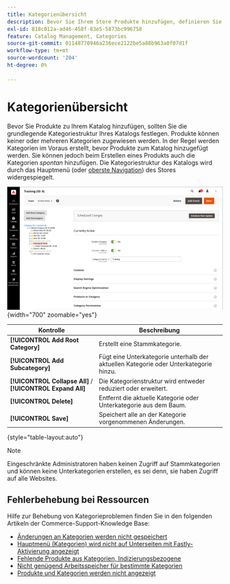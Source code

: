 ```yaml
---
title: Kategorienübersicht
description: Bevor Sie Ihrem Store Produkte hinzufügen, definieren Sie die grundlegende Kategoriestruktur Ihres Katalogs.
exl-id: 818c012a-ad46-458f-83e5-5873bc996758
feature: Catalog Management, Categories
source-git-commit: 01148770946a236ece2122be5a88b963a0f07d1f
workflow-type: tm+mt
source-wordcount: '204'
ht-degree: 0%

---
```


# Kategorienübersicht

Bevor Sie Produkte zu Ihrem Katalog hinzufügen, sollten Sie die grundlegende Kategoriestruktur Ihres Katalogs festlegen. Produkte können keiner oder mehreren Kategorien zugewiesen werden. In der Regel werden Kategorien im Voraus erstellt, bevor Produkte zum Katalog hinzugefügt werden. Sie können jedoch beim Erstellen eines Produkts auch die Kategorien _spontan_ hinzufügen. Die Kategoriestruktur des Katalogs wird durch das Hauptmenü (oder [oberste Navigation](navigation-top.md)) des Stores widergespiegelt.

![Kategoriestruktur](./assets/category-selected.png){width="700" zoomable="yes"}

| Kontrolle | Beschreibung |
|--- |--- |
| **[!UICONTROL Add Root Category]** | Erstellt eine Stammkategorie. |
| **[!UICONTROL Add Subcategory]** | Fügt eine Unterkategorie unterhalb der aktuellen Kategorie oder Unterkategorie hinzu. |
| **[!UICONTROL Collapse All]** / **[!UICONTROL Expand All]** | Die Kategorienstruktur wird entweder reduziert oder erweitert. |
| **[!UICONTROL Delete]** | Entfernt die aktuelle Kategorie oder Unterkategorie aus dem Baum. |
| **[!UICONTROL Save]** | Speichert alle an der Kategorie vorgenommenen Änderungen. |

{style="table-layout:auto"}

>[!NOTE]
>
>Eingeschränkte Administratoren haben keinen Zugriff auf Stammkategorien und können keine Unterkategorien erstellen, es sei denn, sie haben Zugriff auf alle Websites.

## Fehlerbehebung bei Ressourcen

Hilfe zur Behebung von Kategorieproblemen finden Sie in den folgenden Artikeln der Commerce-Support-Knowledge Base:

- [Änderungen an Kategorien werden nicht gespeichert](https://experienceleague.adobe.com/docs/commerce-knowledge-base/kb/troubleshooting/miscellaneous/changes-to-categories-are-not-being-saved.html)
- [Hauptmenü (Kategorien) wird nicht auf Unterseiten mit Fastly-Aktivierung angezeigt](https://experienceleague.adobe.com/docs/commerce-knowledge-base/kb/troubleshooting/miscellaneous/main-menu-categories-not-displayed-on-subpages-with-fastly-enabled.html)
- [Fehlende Produkte aus Kategorien, Indizierungsbezogene ](https://experienceleague.adobe.com/docs/commerce-knowledge-base/kb/support-tools/patches/v1-0-6/mdva-30977-magento-patch-missing-products-from-categories-indexing-related.html)
- [Nicht genügend Arbeitsspeicher für bestimmte Kategorien](https://experienceleague.adobe.com/docs/commerce-knowledge-base/kb/support-tools/patches/v1-0-19/mdva-31307-magento-patch-out-of-memory-on-certain-categories.html)
- [Produkte und Kategorien werden nicht angezeigt](https://experienceleague.adobe.com/docs/commerce-knowledge-base/kb/support-tools/patches/v1-0-18/mdva-34695-magento-patch-products-and-categories-not-displaying.html)
